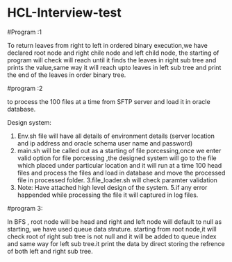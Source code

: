 # HCL-Interview-test


#Program :1 

To return leaves from right to left in ordered binary execution,we have declared root node and right chile node and left child node,
the starting of program will check will reach until it finds the leaves in right sub tree and prints the value,same way it will reach upto leaves in left sub tree and print the end of the leaves in order binary tree.


#program :2

to process the 100 files at a time from SFTP server and load it in oracle database.

Design system:

1. Env.sh file will have all details of environment details (server location and ip address and oracle schema user name and password)
2. main.sh will be called out as a starting of file porcessing,once we enter valid option for file porcessing ,the designed system will go to the file which placed under particular location and it will run at a time 100 head files and process the files and load in database and move the processed file in processed folder.
3.file_loader.sh will check paramter validation
4. Note: Have attached high level design of the system.
5.if any error happended while processing the file it will captured in log files.

#program 3:

In BFS , root node will be head and right and left node will default to null as starting, we have used queue data struture.
starting from root node,it will check root of right sub tree is not null and it will be added to queue index and same way for left sub tree.it print the data by direct storing the refrence of both left and right sub tree.



